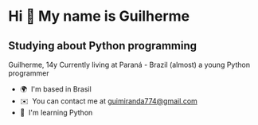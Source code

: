Hi 👋 My name is Guilherme
==========================

Studying about Python programming
---------------------------------

Guilherme, 14y Currently living at Paraná - Brazil (almost) a young Python programmer

*   🌍  I'm based in Brasil
*   ✉️  You can contact me at [guimiranda774@gmail.com](mailto:guimiranda774@gmail.com)
*   🧠  I'm learning Python
